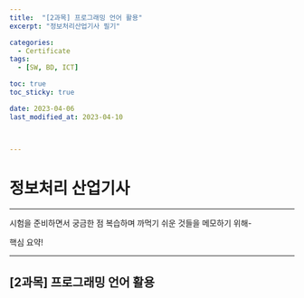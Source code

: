 ```yaml
---
title:  "[2과목] 프로그래밍 언어 활용" 
excerpt: "정보처리산업기사 필기"

categories:
  - Certificate
tags:
  - [SW, BD, ICT]

toc: true
toc_sticky: true

date: 2023-04-06
last_modified_at: 2023-04-10



---
```


# 정보처리 산업기사

---

시험을 준비하면서 궁금한 점 복습하며 까먹기 쉬운 것들을 메모하기 위해-

핵심 요약!

---

## [2과목] 프로그래밍 언어 활용


